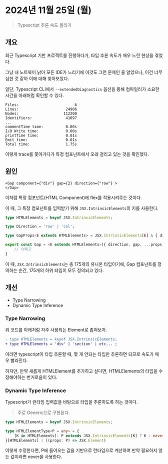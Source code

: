 # 2024년 11월 25일 (월)
> Typescript 추론 속도 올리기

## 개요
최근 Typescript 기반 프로젝트를 진행하다가, 타입 추론 속도가 매우 느린 현상을 겪었다.

그냥 내 노트북이 낡아 모든 IDE가 느리기에 이것도 그런 문제인 줄 알았으나, 이건 너무 심한 것 같아 이에 대해 찾아보았다.

일단, Typescript CLI에서 `--extendedDiagnostics` 옵션을 통해 컴파일러가 소요한 시간을 아래처럼 확인할 수 있다.

```
Files:                         6
Lines:                     24906
Nodes:                    112200
Identifiers:               41097
...
commentTime time:          0.00s
I/O Write time:            0.00s
printTime time:            0.01s
Emit time:                 0.01s
Total time:                1.75s
```

이렇게 trace를 쫓아가다가 특정 컴포넌트에서 오래 걸리고 있는 것을 확인했다.

## 원인
```tsx
<Gap component={"div"} gap={2} direction={"row"} >
</Gap>
```
이처럼 특정 컴포넌트(HTML Component)에 flex를 적용시켜주는 것이다.

이 때, 그 특정 컴포넌트를 입력받기 위해 `JSX.IntrinsicElements`의 키를 사용한다.

```ts
type HTMLElements = keyof JSX.IntrinsicElements;

type Direction = 'row' | 'col';

type GapProps<E extends HTMLElements> = JSX.IntrinsicElements[E] & { direction: Direction, gap: number };

export const Gap = <E extends HTMLElements>({ direction, gap, ...props }: GapProps<E>) {
    // 어쩌고
}
```

이 때, `JSX.IntrinsicElements`는 총 175개의 유니온 타입이기에, Gap 컴포넌트를 정의하는 순간, 175개의 하위 타입이 모두 정의되고 있다.

## 개선
- Type Narrowing
- Dynamic Type Inference

### Type Narrowing
위 코드를 아래처럼 자주 사용되는 Element로 좁혀보자.
```diff
- type HTMLElements = keyof JSX.IntrinsicElements;
+ type HTMLElements = 'div' | 'section' | etc... ;
```

이러면 typescript이 타입 추론할 때, 몇 개 안되는 타입만 추론하면 되므로 속도가 매우 빨라진다.

하지만, 만약 새롭게 HTMLElement를 추가하고 싶다면, HTMLElements의 타입을 수정해야하는 번거로움이 있다.

### Dynamic Type Inference
Typescript가 런타임 입력값을 바탕으로 타입을 추론하도록 하는 것이다.
> 주로 Generic으로 구현된다.

```ts
type HTMLElements = keyof JSX.IntrinsicElements;

type HTMLElementType<P = any> = {
    [K in HTMLElements]: P extends JSX.IntrinsicElements[K] ? K : never
}[HTMLElements] | ((props: P) => JSX.Element)
```

이렇게 수정한다면, P에 들어오는 값을 기반으로 런타임으로 계산하여 만약 필요하지 않는 값이라면 never을 사용한다.

